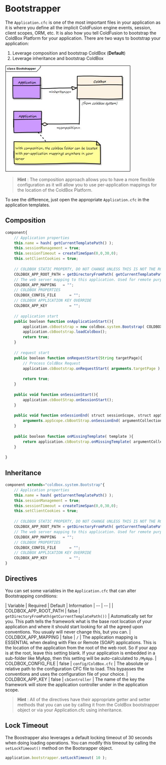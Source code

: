 # Bootstrapper
The `Application.cfc` is one of the most important files in your application as it is where you define all the implicit ColdFusion engine events, session, client scopes, ORM, etc. It is also how you tell ColdFusion to bootstrap the ColdBox Platform for your application. There are two ways to bootstrap your application:

1. Leverage composition and bootstrap ColdBox (**Default**)
1. Leverage inheritance and bootstrap ColdBox

<img src="../images/Bootstrapper.jpg">

> **Hint** : The composition approach allows you to have a more flexible configuration as it will allow you to use per-application mappings for the location of the ColdBox Platform.

To see the difference, just open the appropriate `Application.cfc` in the application templates.

## Composition
```js
component{
	// Application properties
	this.name = hash( getCurrentTemplatePath() );
	this.sessionManagement = true;
	this.sessionTimeout = createTimeSpan(0,0,30,0);
	this.setClientCookies = true;

	// COLDBOX STATIC PROPERTY, DO NOT CHANGE UNLESS THIS IS NOT THE ROOT OF YOUR COLDBOX APP
	COLDBOX_APP_ROOT_PATH = getDirectoryFromPath( getCurrentTemplatePath() );
	// The web server mapping to this application. Used for remote purposes or static purposes
	COLDBOX_APP_MAPPING   = "";
	// COLDBOX PROPERTIES
	COLDBOX_CONFIG_FILE 	 = "";
	// COLDBOX APPLICATION KEY OVERRIDE
	COLDBOX_APP_KEY 		 = "";

	// application start
	public boolean function onApplicationStart(){
		application.cbBootstrap = new coldbox.system.Bootstrap( COLDBOX_CONFIG_FILE, COLDBOX_APP_ROOT_PATH, COLDBOX_APP_KEY, COLDBOX_APP_MAPPING );
		application.cbBootstrap.loadColdbox();
		return true;
	}

	// request start
	public boolean function onRequestStart(String targetPage){
		// Process ColdBox Request
		application.cbBootstrap.onRequestStart( arguments.targetPage );

		return true;
	}

	public void function onSessionStart(){
		application.cbBootStrap.onSessionStart();
	}

	public void function onSessionEnd( struct sessionScope, struct appScope ){
		arguments.appScope.cbBootStrap.onSessionEnd( argumentCollection=arguments );
	}

	public boolean function onMissingTemplate( template ){
		return application.cbBootstrap.onMissingTemplate( argumentCollection=arguments );
	}

}
```

## Inheritance
```js
component extends="coldbox.system.Bootstrap"{
    // Application properties
	this.name = hash( getCurrentTemplatePath() );
	this.sessionManagement = true;
	this.sessionTimeout = createTimeSpan(0,0,30,0);
	this.setClientCookies = true;

	// COLDBOX STATIC PROPERTY, DO NOT CHANGE UNLESS THIS IS NOT THE ROOT OF YOUR COLDBOX APP
	COLDBOX_APP_ROOT_PATH = getDirectoryFromPath( getCurrentTemplatePath() );
	// The web server mapping to this application. Used for remote purposes or static purposes
	COLDBOX_APP_MAPPING   = "";
	// COLDBOX PROPERTIES
	COLDBOX_CONFIG_FILE 	 = "";
	// COLDBOX APPLICATION KEY OVERRIDE
	COLDBOX_APP_KEY 		 = "";
}
```

## Directives
You can set some variables in the `Application.cfc` that can alter Bootstrapping conditions:

| Variable | Required | Default | Information
| -- | -- |
| COLDBOX_APP_ROOT_PATH | false | `getDirectoryFromPath(getCurrentTemplatePath())` | Automatically set for you. This path tells the framework what is the base root location of your application and where it should start looking for all the agreed upon conventions. You usualy will never change this, but you can.
| COLDBOX_APP_MAPPING | false | `/` | The application mapping is ESSENTIAL when dealing with Flex or Remote (SOAP) applications. This is the location of the application from the root of the web root. So if your app is at the root, leave this setting blank. If your application is embedded in a sub-folder like MyApp, then this setting will be auto-calculated to `/MyApp`.
| COLDBOX_CONFIG_FILE | false | `config/ColdBox.cfc` | The absolute or relative path to the configuration CFC file to load. This bypasses the conventions and uses the configuration file of your choice.
| COLDBOX_APP_KEY | false | `cbController` | The name of the key the framework will store the application controller under in the application scope.

> **Hint** : All of the directives have their appropriate getter and setter methods that you can use by calling it from the ColdBox bootstrapper object or via your Application.cfc using inheritance.

## Lock Timeout
The Boostrapper also leverages a default locking timeout of 30 seconds when doing loading operations.  You can modify this timeout by calling the `setLockTimeout()` method on the Bootsrapper object.

```js
application.bootstrapper.setLockTimeout( 10 );
```
